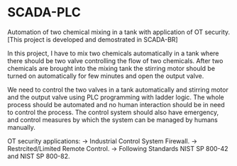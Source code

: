 # SCADA-PLC
Automation of two chemical mixing in a tank with application of OT security.
[This project is developed and demostrated in SCADA-BR]

In this project, I have to mix two chemicals automatically in a tank where there should be two valve controlling the flow of two chemicals. After two chemicals are brought into the mixing tank the stirring motor should be turned on automatically for few minutes and open the output valve.

We need to control the two valves in a tank automatically and stirring motor and the output valve using PLC programming with ladder logic. The whole process should be automated and no human interaction should be in need to control the process. The control system should also have emergency, and control measures by which the system can be managed by humans manually.

OT security applications:
-> Industrial Control System Firewall.
-> Restrcited/Limited Remote Control.
-> Following Standards NIST SP 800-42 and NIST SP 800-82. 
